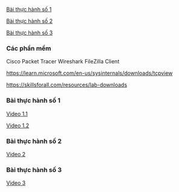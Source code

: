 [Bài thực hành số 1](https://github.com/vvn20206205/TN_MMT/tree/main/TH1)

[Bài thực hành số 2](https://github.com/vvn20206205/TN_MMT/tree/main/TH2)

[Bài thực hành số 3](https://github.com/vvn20206205/TN_MMT/tree/main/TH3)

### Các phần mềm
Cisco Packet Tracer
Wireshark
FileZilla Client

https://learn.microsoft.com/en-us/sysinternals/downloads/tcpview

https://skillsforall.com/resources/lab-downloads
### Bài thực hành số 1
[Video 1.1](https://web.microsoftstream.com/video/6280ffa7-6260-49e4-986e-63a8f4343d52)

[Video 1.2](https://web.microsoftstream.com/video/7f579599-9f14-4483-959a-ede7babf087d)
### Bài thực hành số 2
[Video 2](https://web.microsoftstream.com/video/bb94ee33-a9fb-4c58-8e29-cc6729bc4ff4)
### Bài thực hành số 3
[Video 3](https://web.microsoftstream.com/video/6b49f344-90a3-4e1e-bb99-0fcfd05e2c79)
